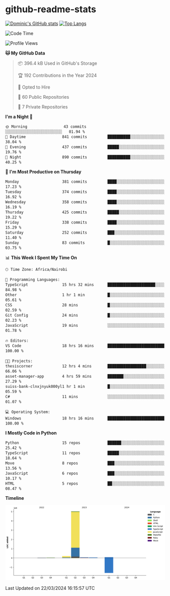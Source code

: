 # github-readme-stats
[![Dominic's GitHub stats](https://github-readme-stats.vercel.app/api?username=Domengo&show_icons=true)](https://github.com/anuraghazra/github-readme-stats)
[![Top Langs](https://github-readme-stats.vercel.app/api/top-langs/?username=Domengo&show_icons=true)](https://github.com/Domengo/github-readme-stats)

<!--START_SECTION:waka-->
![Code Time](http://img.shields.io/badge/Code%20Time-573%20hrs%2024%20mins-blue)

![Profile Views](http://img.shields.io/badge/Profile%20Views-0-blue)

**🐱 My GitHub Data** 

> 📦 396.4 kB Used in GitHub's Storage 
 > 
> 🏆 192 Contributions in the Year 2024
 > 
> 💼 Opted to Hire
 > 
> 📜 60 Public Repositories 
 > 
> 🔑 7 Private Repositories 
 > 
**I'm a Night 🦉** 

```text
🌞 Morning                43 commits          ░░░░░░░░░░░░░░░░░░░░░░░░░   01.94 % 
🌆 Daytime                841 commits         ██████████░░░░░░░░░░░░░░░   38.04 % 
🌃 Evening                437 commits         █████░░░░░░░░░░░░░░░░░░░░   19.76 % 
🌙 Night                  890 commits         ██████████░░░░░░░░░░░░░░░   40.25 % 
```
📅 **I'm Most Productive on Thursday** 

```text
Monday                   381 commits         ████░░░░░░░░░░░░░░░░░░░░░   17.23 % 
Tuesday                  374 commits         ████░░░░░░░░░░░░░░░░░░░░░   16.92 % 
Wednesday                358 commits         ████░░░░░░░░░░░░░░░░░░░░░   16.19 % 
Thursday                 425 commits         █████░░░░░░░░░░░░░░░░░░░░   19.22 % 
Friday                   338 commits         ████░░░░░░░░░░░░░░░░░░░░░   15.29 % 
Saturday                 252 commits         ███░░░░░░░░░░░░░░░░░░░░░░   11.40 % 
Sunday                   83 commits          █░░░░░░░░░░░░░░░░░░░░░░░░   03.75 % 
```


📊 **This Week I Spent My Time On** 

```text
🕑︎ Time Zone: Africa/Nairobi

💬 Programming Languages: 
TypeScript               15 hrs 32 mins      █████████████████████░░░░   84.98 % 
Other                    1 hr 1 min          █░░░░░░░░░░░░░░░░░░░░░░░░   05.61 % 
CSS                      28 mins             █░░░░░░░░░░░░░░░░░░░░░░░░   02.59 % 
Git Config               24 mins             █░░░░░░░░░░░░░░░░░░░░░░░░   02.23 % 
JavaScript               19 mins             ░░░░░░░░░░░░░░░░░░░░░░░░░   01.78 % 

🔥 Editors: 
VS Code                  18 hrs 16 mins      █████████████████████████   100.00 % 

🐱‍💻 Projects: 
thesiscorner             12 hrs 4 mins       █████████████████░░░░░░░░   66.06 % 
asset-manager-app        4 hrs 59 mins       ███████░░░░░░░░░░░░░░░░░░   27.29 % 
suiss-bank-clnxjnyuk000yl1 hr 1 min          █░░░░░░░░░░░░░░░░░░░░░░░░   05.59 % 
C#                       11 mins             ░░░░░░░░░░░░░░░░░░░░░░░░░   01.07 % 

💻 Operating System: 
Windows                  18 hrs 16 mins      █████████████████████████   100.00 % 
```

**I Mostly Code in Python** 

```text
Python                   15 repos            ██████░░░░░░░░░░░░░░░░░░░   25.42 % 
TypeScript               11 repos            █████░░░░░░░░░░░░░░░░░░░░   18.64 % 
Move                     8 repos             ███░░░░░░░░░░░░░░░░░░░░░░   13.56 % 
JavaScript               6 repos             ███░░░░░░░░░░░░░░░░░░░░░░   10.17 % 
HTML                     5 repos             ██░░░░░░░░░░░░░░░░░░░░░░░   08.47 % 
```



**Timeline**

![Lines of Code chart](https://raw.githubusercontent.com/Domengo/Domengo/main/assets/bar_graph.png)


 Last Updated on 22/03/2024 16:15:57 UTC
<!--END_SECTION:waka-->


